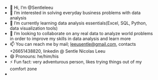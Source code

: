 - 👋 Hi, I’m @Sentleleeu
- 👀 I’m interested in solving everyday business problems with data analysis
- 🌱 I’m currently learning data analysis essentials(Excel, SQL, Python, data visualization tools)
- 💞️ I’m looking to collaborate on any real data to analyze world problems in order to improve my skills in data analysis and learn more
- 📫 You can reach me by mail; leeusentle@gmail.com, contacts +26651438820, linkedin @ Sentle Nicolas Leeu
- 😄 Pronouns: he/him/his
- ⚡ Fun fact: very adventurous person, likes trying things out of my comfort zone
- 

<!---
Sentleleeu/Sentleleeu is a ✨ special ✨ repository because its `README.md` (this file) appears on your GitHub profile.
You can click the Preview link to take a look at your changes.
--->
